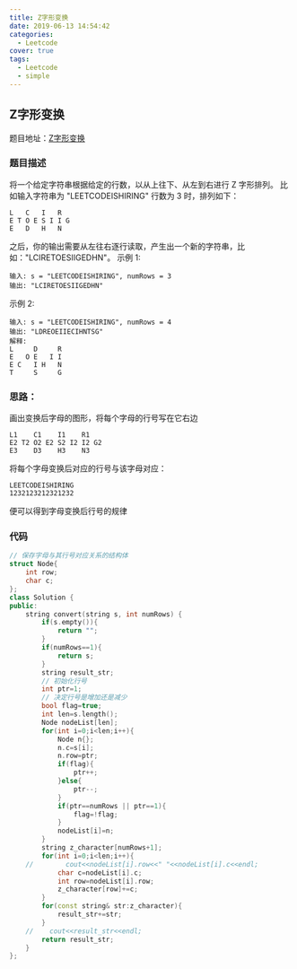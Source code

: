 ```yaml
---
title: Z字形变换
date: 2019-06-13 14:54:42
categories:
  - Leetcode
cover: true
tags:
  - Leetcode
  - simple
---
```

## Z字形变换

题目地址：[Z字形变换](https://leetcode-cn.com/problems/zigzag-conversion/)

### 题目描述
将一个给定字符串根据给定的行数，以从上往下、从左到右进行 Z 字形排列。
比如输入字符串为 "LEETCODEISHIRING" 行数为 3 时，排列如下：
```
L   C   I   R
E T O E S I I G
E   D   H   N
```
之后，你的输出需要从左往右逐行读取，产生出一个新的字符串，比如："LCIRETOESIIGEDHN"。
示例 1:
```
输入: s = "LEETCODEISHIRING", numRows = 3
输出: "LCIRETOESIIGEDHN"
```

示例 2:
```
输入: s = "LEETCODEISHIRING", numRows = 4
输出: "LDREOEIIECIHNTSG"
解释:
L     D     R
E   O E   I I
E C   I H   N
T     S     G
```

### 思路：

画出变换后字母的图形，将每个字母的行号写在它右边
```
L1    C1    I1    R1
E2 T2 O2 E2 S2 I2 I2 G2
E3    D3    H3    N3
```

将每个字母变换后对应的行号与该字母对应：
```
LEETCODEISHIRING
1232123212321232
```
便可以得到字母变换后行号的规律

### 代码
```cpp
// 保存字母与其行号对应关系的结构体
struct Node{
    int row;
    char c;
};
class Solution {
public:
    string convert(string s, int numRows) {
        if(s.empty()){
            return "";
        }
        if(numRows==1){
            return s;
        }
        string result_str;
        // 初始化行号
        int ptr=1;
        // 决定行号是增加还是减少
        bool flag=true;
        int len=s.length();
        Node nodeList[len];
        for(int i=0;i<len;i++){
            Node n{};
            n.c=s[i];
            n.row=ptr;
            if(flag){
                ptr++;
            }else{
                ptr--;
            }
            if(ptr==numRows || ptr==1){
                flag=!flag;
            }
            nodeList[i]=n;
        }
        string z_character[numRows+1];
        for(int i=0;i<len;i++){
    //        cout<<nodeList[i].row<<" "<<nodeList[i].c<<endl;
            char c=nodeList[i].c;
            int row=nodeList[i].row;
            z_character[row]+=c;
        }
        for(const string& str:z_character){
            result_str+=str;
        }
    //    cout<<result_str<<endl;
        return result_str;
    }
};
```
